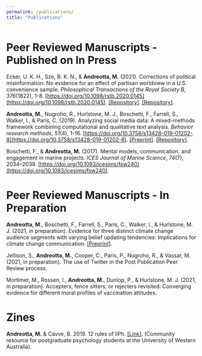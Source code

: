 ```yaml
---
permalink: /publications/
title: "Publications"
---
```


# Peer Reviewed Manuscripts - Published on In Press

Ecker, U. K. H., Sze, B. K. N., & **Andreotta, M.** (2021). Corrections of political misinformation: No evidence for an effect of partisan worldview in a U.S. convenience sample. *Philosophical Transactions of the Royal Society B*, *376*(1822), 1-8. [https://doi.org/10.1098/rstb.2020.0145](https://doi.org/10.1098/rstb.2020.0145). [\[Repository\]](https://psyarxiv.com/bszm4/). [\[Repository\]](https://osf.io/y8t3b/).

**Andreotta, M.**, Nugroho, R., Hurlstone, M. J., Boschetti, F., Farrell, S., Walker, I., & Paris, C. (2019). Analyzing social media data: A mixed-methods framework combining computational and qualitative text analysis. *Behavior research methods*, *51*(4), 1-16. [https://doi.org/10.3758/s13428-019-01202-8](https://doi.org/10.3758/s13428-019-01202-8). [\[Preprint\]](https://psyarxiv.com/bynz4/). [\[Repository\]](https://github.com/AndreottaM/TopicAlignment/).

Boschetti, F., & **Andreotta, M.** (2017). Mental models, communication, and engagement in marine projects. *ICES Journal of Marine Science*, *74*(7), 2034–2039. [https://doi.org/10.1093/icesjms/fsw240](https://doi.org/10.1093/icesjms/fsw240).

# Peer Reviewed Manuscripts - In Preparation

**Andreotta, M.**, Boschetti, F., Farrell, S., Paris, C., Walker, I., & Hurlstone, M. J. (2021, in preparation). Evidence for three distinct climate change audience segments with varying belief updating tendencies: Implications for climate change communication. [\[Preprint\]](../assets/papers/audience-segments.pdf).

Jellison, S., **Andreotta, M.**, Cooper, C., Paris, P., Nugroho, R., & Vassar, M. (2021, in preparation). The use of Twitter in the Post Publication Peer Review process.

Mortimer, M., Rossen, I., **Andreotta, M.**, Dunlop, P., & Hurlstone, M. J. (2021, in preparation). Accepters, fence sitters, or rejecters revisited: Converging evidence for different moral profiles of vaccination attitudes.

# Zines

**Andreotta, M.** & Cavve, B. 2019. 12 rules of liPh. [\[Link\]](../assets/zines/liph.pdf). (Community resource for postgraduate psychology students at the University of Western Australia).

